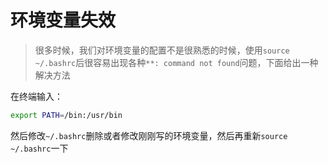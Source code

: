 # 环境变量失效

> 很多时候，我们对环境变量的配置不是很熟悉的时候，使用`source ~/.bashrc`后很容易出现各种`**: command not found`问题，下面给出一种解决方法

在终端输入：

```bash
export PATH=/bin:/usr/bin
```

然后修改`~/.bashrc`删除或者修改刚刚写的环境变量，然后再重新`source ~/.bashrc`一下

